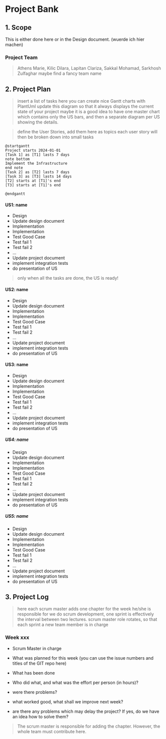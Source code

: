 # Project Bank

## 1. Scope

This is either done here or in the Design document. (wuerde ich hier machen)

### Project Team

> Athens Marie, Kilic Dilara, Lapitan Clariza, Sakkal Mohamad, Sarkhosh Zulfaghar
> maybe find a fancy team name

## 2. Project Plan

> insert a list of tasks here
> you can create nice Gantt charts with PlantUml
> update this diagram so that it always displays the current state of your project
> maybe it is a good idea to have one master chart which contains only the US bars, and then a separate diagram per US showing the details.

> define the User Stories, add them here as topics
> each user story will then be broken down into small tasks

```plantuml
@startgantt
Project starts 2024-01-01
[Task 1] as [T1] lasts 7 days
note bottom
Implement the Infrastructure
end note
[Task 2] as [T2] lasts 7 days
[Task 3] as [T3] lasts 14 days
[T2] starts at [T1]'s end
[T3] starts at [T1]'s end

@endgantt
```

#### US1: name

- Design
- Update design document
- Implementation
- Implementation
- Test Good Case
- Test fail 1
- Test fail 2
- ...
- Update project document
- implement integration tests
- do presentation of US

> only when all the tasks are done, the US is ready!

#### US2: name

- Design
- Update design document
- Implementation
- Implementation
- Test Good Case
- Test fail 1
- Test fail 2
- ...
- Update project document
- implement integration tests
- do presentation of US

#### US3: name

- Design
- Update design document
- Implementation
- Implementation
- Test Good Case
- Test fail 1
- Test fail 2
- ...
- Update project document
- implement integration tests
- do presentation of US

##### US4: name

- Design
- Update design document
- Implementation
- Implementation
- Test Good Case
- Test fail 1
- Test fail 2
- ...
- Update project document
- implement integration tests
- do presentation of US

##### US5: name 

- Design
- Update design document
- Implementation
- Implementation
- Test Good Case
- Test fail 1
- Test fail 2
- ...
- Update project document
- implement integration tests
- do presentation of US

## 3. Project Log

> here each scrum master adds one chapter for the week he/she is responsible for
> we do scrum development, one sprint is effectively the interval between two lectures.
> scrum master role rotates, so that each sprint a new team member is in charge

### Week xxx

- Scrum Master in charge

- What was planned for this week (you can use the issue numbers and titles of the GIT repo here)
- What has been done
- Who did what, and what was the effort per person (in hours)?

- were there problems?
- what worked good, what shall we improve next week?
- are there any problems which may delay the project? If yes, do we have an idea how to solve them?

> The scrum master is responsible for adding the chapter. However, the whole team must contribute here.
